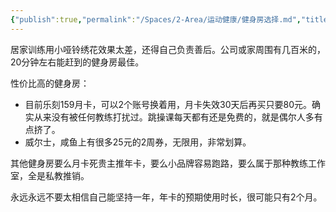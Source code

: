 ```yaml
---
{"publish":true,"permalink":"/Spaces/2-Area/运动健康/健身房选择.md","title":"健身房选择","created":"2022-10-17","modified":"2023-03-14","cssclasses":""}
---
```



居家训练用小哑铃绣花效果太差，还得自己负责善后。公司或家周围有几百米的，20分钟左右能赶到的健身房最佳。

性价比高的健身房：

- 目前乐刻159月卡，可以2个账号换着用，月卡失效30天后再买只要80元。确实从来没有被任何教练打扰过。跳操课每天都有还是免费的，就是偶尔人多有点挤了。
- 威尔士，咸鱼上有很多25元的2周券，无限用，非常划算。

其他健身房要么月卡死贵主推年卡，要么小品牌容易跑路，要么属于那种教练工作室，全是私教推销。

永远永远不要太相信自己能坚持一年，年卡的预期使用时长，很可能只有2个月。